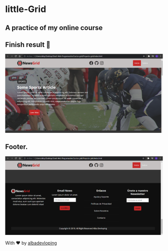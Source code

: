 # little-Grid
## A practice of my online course

## Finish result :eyes: 

![Imagen de la App](app-img/Css-grid.PNG)

## Footer. ##

![Imagen de la App](app-img/Css-footer.PNG)

With :heart: by [albadevloping](https://github.com/albadevloping)
